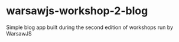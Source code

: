 # warsawjs-workshop-2-blog
Simple blog app built during the second edition of workshops run by WarsawJS
